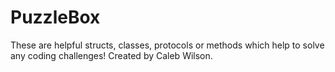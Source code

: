 # PuzzleBox

These are helpful structs, classes, protocols or methods which help to solve any coding challenges! 
Created by Caleb Wilson.
